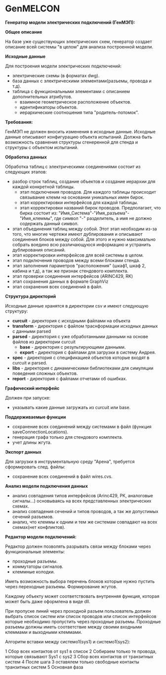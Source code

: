 # GenMELCON
**Генератор модели электрических подключений (ГенМЭП):**

**Общее описание**

На базе уже существующих электрических схем,
генератор создает описание всей системы "в целом" для анализа построенной модели.

**Исходные данные**

Для построения модели электрических подключений:
- электрические схемы (в форматах dwg).
- база данных с электрическими элементами(разъемы, провода и т.д).
- таблица с функциональными элементами с описанием дополнительных атрибутов.
  - взаимное геометрическое расположение объектов.
  - идентификаторы объектов.
  - иерархические соотношения типа "родитель-потомок".

**Требования:**

ГенМЭП не должен вносить изменения в исходные данные. Исходные данные описывают конфигурацию объекта испытаний.
Должна быть возможность сравнения структуры сгенеренной для стенда и структуры с объектом испытаний.

**Обработка данных**

Обработка таблиц с электрическими соединениями состоит из следующих этапов:

- разбор строк таблиц, создание объектов и создание иерархии для каждой конкретной таблицы.
  - этап подключения проводов. Для каждого таблицы происходит связывание клемм на основании уникальных имен бирок.
  - этап корректировки интерфейсов для каждой таблицы.
  - этап корректировки названий бирок проводов. Предполагает, что бирка состоит из: "Имя_Система"-"Имя_разъема"-"Имя_клеммы", где символ "-" разделитель, а имя не должно содержать данный символ.
- этап объединения таблиц между собой. Этот этап необходим из-за того, что многие чертежи имеют дублирования и описывают соединения блоков между собой. Для этого и нужно максимально собрать воедино всю различающуюся информацию и устранить дублирования описаний.
- этап корректировки интерфейсов для всей системы в целом.
- этап подключения проводов между всеми блоками стенда.
- этап заполнения параметров "расположения" (шкаф1, шкаф 2, кабина и т.д), а так же признак стендового комплекта.
- этап проверки соединения интерфейсов (ARINC429, RK)
- этап сохранения данных в формате GraphViz
- этап сохранения всех соединений в файл.

**__Структура директорий__**

Исходные данные хранятся в директории csv и имеют следующую структуру:

 - **curcuit**  - директория с исходными файлами на объекта
 - **transform** - директория с файлом траснформации исходных данных с данными parsed
 - **parsed** - директория с уже обработанными данными на основе файлов из директории curcuit
   - **base** - директория c результирующими данными.
   - **export** - директория с файлами для загрузки в систему Андрея.
 - **spec**  - директория с спецификацией объектов которые входят в curcuit и parsed.
 - **libs** - директория с динамическими библиотеками для симуляции поведения сложных объектов.
 -  **report** - директория с файлами отчетами об ошибках.


**Графический интерфейс**

Должен при запуске:

- указывать какие данные загружать из curcuit или base.

**Поддерживаемые функции**

- сохранение всех соединений между системами в файл (функция saveConnectionLocations).
- генерация графа только для стендового комплекта.
- учет длины жгута.

**Экспорт данных**

Для загрузки в инструментальную среду "Арена", требуется сформировать след. файлы:
- сохранение всех соединений в файл wires.cvs.

**Анализ модели подключения данных**

- анализ совпадения типов интерфейсов (Arinc429, РК, аналоговые сигналы...) основываясь на всех представленных электрических схемах.
- анализ совпадения сечений и типов проводов, а так же допустимых сечений разъемов.
- анализ, что клеммы к одним и тем же системам совпадают на всех схемах(нет конфликтов).


**Редактор модели подключений:**  

Редактор должен позволять разрывать связи между блоками через функциональные элементы:
 - проходные разъемы.
 - коммутаторы сигналов.
 - клеммные колодки.

Иметь возможность выбора перечень блоков которые нужно пустить через переходные разъемы.
Формирование жгутов.

Каждому объекту может соответствовать внутренняя функция, которая может быть даже оформлена в виде dll.

При пропуске линий через проходной разъем пользователь должен выбрать список систем или список проводов 
или список интерфейсов которые необходимо пропустить через проходные разъемы. 
Проходные разъемы должны иметь соответствие между своими входными клеммами и выходными клеммами. 

Алгоритм вставки между системо1(sys1) и системо1(sys2):

1 Сбор всех контактов от sys1 в список
2 Собираем только те провода, которые связывают Sys1 с sys2
3 Сбор всех контактов от транзитных систем
4 После шага 3 оставялем только свободные контакты транзитных систем
5 Основная фаза 
